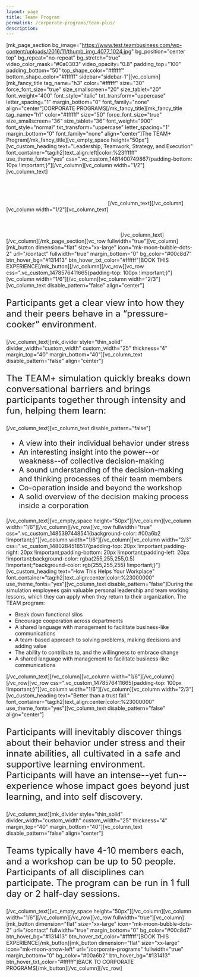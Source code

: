 ```yaml
---
layout: page
title: Team+ Program
permalink: /corporate-programs/team-plus/
description:
---
```

[mk_page_section bg_image="https://www.test.teambusiness.com/wp-content/uploads/2016/11/thumb_img_4077_1024.jpg" bg_position="center top" bg_repeat="no-repeat" bg_stretch="true" video_color_mask="#0a0303" video_opacity="0.8" padding_top="100" padding_bottom="50" top_shape_color="#ffffff" bottom_shape_color="#ffffff" sidebar="sidebar-1"][vc_column][mk_fancy_title tag_name="h3" color="#ffffff" size="30" force_font_size="true" size_smallscreen="20" size_tablet="20" font_weight="400" font_style="italic" txt_transform="uppercase" letter_spacing="1" margin_bottom="0" font_family="none" align="center"]CORPORATE PROGRAMS[/mk_fancy_title][mk_fancy_title tag_name="h1" color="#ffffff" size="50" force_font_size="true" size_smallscreen="36" size_tablet="36" font_weight="900" font_style="normal" txt_transform="uppercase" letter_spacing="1" margin_bottom="0" font_family="none" align="center"]The TEAM+ Program[/mk_fancy_title][vc_empty_space height="50px"][vc_custom_heading text="Leadership, Teamwork, Strategy, and Execution" font_container="tag:h2|text_align:left|color:%23ffffff" use_theme_fonts="yes" css=".vc_custom_1481400749867{padding-bottom: 10px !important;}"][/vc_column][vc_column width="1/2"][vc_column_text]<span style="color: #ffffff;">The TEAM+ workshop teaches teamwork skills and creates bonds in a group that often last beyond the workshop. In this simulation, business competition among the teams is structured to be particularly intense and dynamic. As the workshop progresses, new business challenges put competitors under extreme time pressure, allowing teams to observe behaviors under stress.</span>[/vc_column_text][/vc_column][vc_column width="1/2"][vc_column_text]<span style="color: #ffffff;">Participants learn not only about the importance of teamwork and communication, but also their own strengths and limitations in intense situations. The emotional power of these interactions has a powerful and lasting effect and is for many, a road to increased self awareness and self confidence.</span>[/vc_column_text][/vc_column][/mk_page_section][vc_row fullwidth="true"][vc_column][mk_button dimension="flat" size="xx-large" icon="mk-moon-bubble-dots-2" url="/contact" fullwidth="true" margin_bottom="0" bg_color="#00c8d7" btn_hover_bg="#131413" btn_hover_txt_color="#ffffff"]BOOK THIS EXPERIENCE[/mk_button][/vc_column][/vc_row][vc_row css=".vc_custom_1478576411665{padding-top: 100px !important;}"][vc_column width="1/6"][/vc_column][vc_column width="2/3"][vc_column_text disable_pattern="false" align="center"]
<p style="font-size: 24px;">Participants get a clear view into how they and their peers behave in a “pressure-cooker” environment.</p>
[/vc_column_text][mk_divider style="thin_solid" divider_width="custom_width" custom_width="25" thickness="4" margin_top="40" margin_bottom="40"][vc_column_text disable_pattern="false" align="center"]
<p style="font-size: 24px;">The TEAM+ simulation quickly breaks down conversational barriers and brings participants together through intensity and fun, helping them learn:</p>
[/vc_column_text][vc_column_text disable_pattern="false"]
<ul style="font-size: 20px;">
 	<li style="font-weight: 400;"><span style="font-weight: 400;">A view into their individual behavior under stress</span></li>
 	<li style="font-weight: 400;"><span style="font-weight: 400;">An interesting insight into the power--or weakness--of collective decision-making</span></li>
 	<li style="font-weight: 400;"><span style="font-weight: 400;">A sound understanding of the decision-making and thinking processes of their team members</span></li>
 	<li style="font-weight: 400;"><span style="font-weight: 400;">Co-operation inside and beyond the workshop</span></li>
 	<li style="font-weight: 400;"><span style="font-weight: 400;">A solid overview of the decision making process inside a corporation</span></li>
</ul>
[/vc_column_text][vc_empty_space height="50px"][/vc_column][vc_column width="1/6"][/vc_column][/vc_row][vc_row fullwidth="true" css=".vc_custom_1485397448541{background-color: #00a6b2 !important;}"][vc_column width="1/6"][/vc_column][vc_column width="2/3" css=".vc_custom_1480284518517{padding-top: 20px !important;padding-right: 20px !important;padding-bottom: 20px !important;padding-left: 20px !important;background-color: rgba(255,255,255,0.5) !important;*background-color: rgb(255,255,255) !important;}"][vc_custom_heading text="How This Helps Your Workplace" font_container="tag:h2|text_align:center|color:%23000000" use_theme_fonts="yes"][vc_column_text disable_pattern="false"]During the simulation employees gain valuable personal leadership and team working lessons, which they can apply when they return to their organization. The TEAM program:
<ul>
 	<li style="font-weight: 400;"><span style="font-weight: 400;">Break down functional silos</span></li>
 	<li style="font-weight: 400;"><span style="font-weight: 400;">Encourage cooperation across departments</span></li>
 	<li style="font-weight: 400;"><span style="font-weight: 400;">A shared language with management to facilitate business-like communications</span></li>
 	<li style="font-weight: 400;"><span style="font-weight: 400;">A team-based approach to solving problems, making decisions and adding value</span></li>
 	<li style="font-weight: 400;"><span style="font-weight: 400;">The ability to contribute to, and the willingness to embrace change</span></li>
 	<li style="font-weight: 400;"><span style="font-weight: 400;">A shared language with management to facilitate business-like communications</span></li>
</ul>
[/vc_column_text][/vc_column][vc_column width="1/6"][/vc_column][/vc_row][vc_row css=".vc_custom_1478576411665{padding-top: 100px !important;}"][vc_column width="1/6"][/vc_column][vc_column width="2/3"][vc_custom_heading text="Better than a trust fall." font_container="tag:h2|text_align:center|color:%23000000" use_theme_fonts="yes"][vc_column_text disable_pattern="false" align="center"]
<p style="font-size: 24px;"><span style="font-weight: 400;">Participants will inevitably discover things about their behavior under stress and their innate abilities, all cultivated in a safe and supportive learning environment. Participants will have an intense--yet fun--experience whose impact goes beyond just learning, and into self discovery.</span></p>
[/vc_column_text][mk_divider style="thin_solid" divider_width="custom_width" custom_width="25" thickness="4" margin_top="40" margin_bottom="40"][vc_column_text disable_pattern="false" align="center"]
<p style="font-size: 24px;">Teams typically have 4-10 members each, and a workshop can be up to 50 people. Participants of all disciplines can participate. The program can be run in 1 full day or 2 half-day sessions.</p>
[/vc_column_text][vc_empty_space height="50px"][/vc_column][vc_column width="1/6"][/vc_column][/vc_row][vc_row fullwidth="true"][vc_column][mk_button dimension="flat" size="xx-large" icon="mk-moon-bubble-dots-2" url="/contact" fullwidth="true" margin_bottom="0" bg_color="#00c8d7" btn_hover_bg="#131413" btn_hover_txt_color="#ffffff"]BOOK THIS EXPERIENCE[/mk_button][mk_button dimension="flat" size="xx-large" icon="mk-moon-arrow-left" url="/corporate-programs" fullwidth="true" margin_bottom="0" bg_color="#00a6b2" btn_hover_bg="#131413" btn_hover_txt_color="#ffffff"]BACK TO CORPORATE PROGRAMS[/mk_button][/vc_column][/vc_row]
